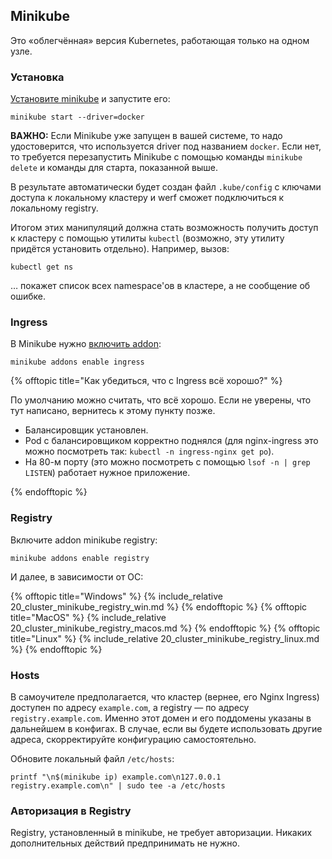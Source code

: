 ## Minikube

Это «облегчённая» версия Kubernetes, работающая только на одном узле.

### Установка

[Установите minikube](https://minikube.sigs.k8s.io/docs/start/) и запустите его:

```shell
minikube start --driver=docker
```

**ВАЖНО:** Если Minikube уже запущен в вашей системе, то надо удостоверится, что используется driver под названием `docker`. Если нет, то требуется перезапустить Minikube с помощью команды `minikube delete` и команды для старта, показанной выше.

В результате автоматически будет создан файл `.kube/config` с ключами доступа к локальному кластеру и werf сможет подключиться к локальному registry.

Итогом этих манипуляций должна стать возможность получить доступ к кластеру с помощью утилиты `kubectl` (возможно, эту утилиту придётся установить отдельно). Например, вызов:

```shell
kubectl get ns
```

… покажет список всех namespace'ов в кластере, а не сообщение об ошибке.

### Ingress

В Minikube нужно [включить addon](https://kubernetes.io/docs/tasks/access-application-cluster/ingress-minikube/#enable-the-ingress-controller):
```shell
minikube addons enable ingress
```

{% offtopic title="Как убедиться, что с Ingress всё хорошо?" %}

По умолчанию можно считать, что всё хорошо. Если не уверены, что тут написано, вернитесь к этому пункту позже.

- Балансировщик установлен.
- Pod с балансировщиком корректно поднялся (для nginx-ingress это можно посмотреть так: `kubectl -n ingress-nginx get po`).
- На 80-м порту (это можно посмотреть с помощью `lsof -n | grep LISTEN`) работает нужное приложение.

{% endofftopic %}

### Registry

Включите addon minikube registry:

```shell
minikube addons enable registry
```

И далее, в зависимости от ОС:

{% offtopic title="Windows" %}
{% include_relative 20_cluster_minikube_registry_win.md %}
{% endofftopic %}
{% offtopic title="MacOS" %}
{% include_relative 20_cluster_minikube_registry_macos.md %}
{% endofftopic %}
{% offtopic title="Linux" %}
{% include_relative 20_cluster_minikube_registry_linux.md %}
{% endofftopic %}

### Hosts

В самоучителе предполагается, что кластер (вернее, его Nginx Ingress) доступен по адресу `example.com`, а registry — по адресу `registry.example.com`. Именно этот домен и его поддомены указаны в дальнейшем в конфигах. В случае, если вы будете использовать другие адреса, скорректируйте конфигурацию самостоятельно.

Обновите локальный файл `/etc/hosts`:

```shell
printf "\n$(minikube ip) example.com\n127.0.0.1 registry.example.com\n" | sudo tee -a /etc/hosts
```

### Авторизация в Registry

Registry, установленный в minikube, не требует авторизации. Никаких дополнительных действий предпринимать не нужно.
